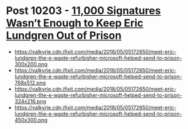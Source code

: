 # Post 10203 - [11,000 Signatures Wasn’t Enough to Keep Eric Lundgren Out of Prison](https://www.ifixit.com/News/10203/eric-lundgren-petition)

- https://valkyrie.cdn.ifixit.com/media/2018/05/05172650/meet-eric-lundgren-the-e-waste-refurbisher-microsoft-helped-send-to-prison-300x200.png
- https://valkyrie.cdn.ifixit.com/media/2018/05/05172650/meet-eric-lundgren-the-e-waste-refurbisher-microsoft-helped-send-to-prison-768x512.png
- https://valkyrie.cdn.ifixit.com/media/2018/05/05172650/meet-eric-lundgren-the-e-waste-refurbisher-microsoft-helped-send-to-prison-324x216.png
- https://valkyrie.cdn.ifixit.com/media/2018/05/05172650/meet-eric-lundgren-the-e-waste-refurbisher-microsoft-helped-send-to-prison-450x300.png
